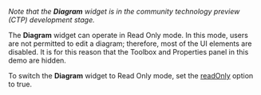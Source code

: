 *Note that the **Diagram** widget is in the community technology preview (CTP) development stage.*

The **Diagram** widget can operate in Read Only mode. In this mode, users are not permitted to edit a diagram; therefore, most of the UI elements are disabled. It is for this reason that the Toolbox and Properties panel in this demo are hidden.

To switch the **Diagram** widget to Read Only mode, set the [readOnly](/Documentation/ApiReference/UI_Widgets/dxDiagram/Configuration/#readOnly) option to true.